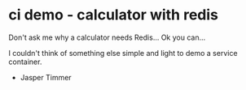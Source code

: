 # ci demo - calculator with redis #

Don't ask me why a calculator needs Redis... Ok you can...

I couldn't think of something else simple and light to demo a service container.

- Jasper Timmer
